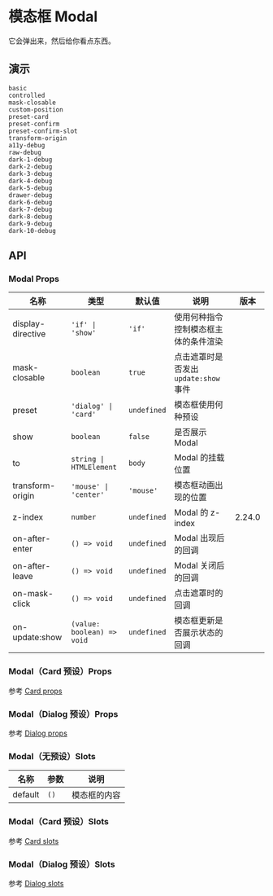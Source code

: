 # 模态框 Modal

它会弹出来，然后给你看点东西。

## 演示

```demo
basic
controlled
mask-closable
custom-position
preset-card
preset-confirm
preset-confirm-slot
transform-origin
a11y-debug
raw-debug
dark-1-debug
dark-2-debug
dark-3-debug
dark-4-debug
dark-5-debug
drawer-debug
dark-6-debug
dark-7-debug
dark-8-debug
dark-9-debug
dark-10-debug
```

## API

### Modal Props

| 名称 | 类型 | 默认值 | 说明 | 版本 |
| --- | --- | --- | --- | --- |
| display-directive | `'if' \| 'show'` | `'if'` | 使用何种指令控制模态框主体的条件渲染 |  |
| mask-closable | `boolean` | `true` | 点击遮罩时是否发出 `update:show` 事件 |  |
| preset | `'dialog' \| 'card'` | `undefined` | 模态框使用何种预设 |  |
| show | `boolean` | `false` | 是否展示 Modal |  |
| to | `string \| HTMLElement` | `body` | Modal 的挂载位置 |  |
| transform-origin | `'mouse' \| 'center'` | `'mouse'` | 模态框动画出现的位置 |  |
| z-index | `number` | `undefined` | Modal 的 z-index | 2.24.0 |
| on-after-enter | `() => void` | `undefined` | Modal 出现后的回调 |  |
| on-after-leave | `() => void` | `undefined` | Modal 关闭后的回调 |  |
| on-mask-click | `() => void` | `undefined` | 点击遮罩时的回调 |  |
| on-update:show | `(value: boolean) => void` | `undefined` | 模态框更新是否展示状态的回调 |  |

### Modal（Card 预设）Props

参考 [Card props](card#Card-Props)

### Modal（Dialog 预设）Props

参考 [Dialog props](dialog#Dialog-Props)

### Modal（无预设）Slots

| 名称    | 参数 | 说明         |
| ------- | ---- | ------------ |
| default | `()` | 模态框的内容 |

### Modal（Card 预设）Slots

参考 [Card slots](card#Card-Slots)

### Modal（Dialog 预设）Slots

参考 [Dialog slots](dialog#Dialog-Slots)
